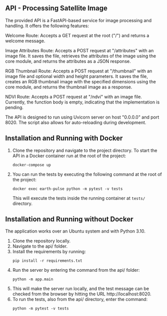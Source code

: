 ## API - Processing Satellite Image


The provided API is a FastAPI-based service for image processing and handling. It offers the following features:

Welcome Route: Accepts a GET request at the root ("/") and returns a welcome message.

Image Attributes Route: Accepts a POST request at "/attributes" with an image file. It saves the file, retrieves the attributes of the image using the core module, and returns the attributes as a JSON response.

RGB Thumbnail Route: Accepts a POST request at "/thumbnail" with an image file and optional width and height parameters. It saves the file, creates an RGB thumbnail image with the specified dimensions using the core module, and returns the thumbnail image as a response.

NDVI Route: Accepts a POST request at "/ndvi" with an image file. Currently, the function body is empty, indicating that the implementation is pending.

The API is designed to run using Uvicorn server on host "0.0.0.0" and port 8020. The script also allows for auto-reloading during development.


## Installation and Running with Docker

1. Clone the repository and navigate to the project directory. To start the API in a Docker container run at the root of the project:
    
    ```
    docker-compose up
    ```

2. You can run the tests by executing the following command at the root of the project:

    ```
    docker exec earth-pulse python -m pytest -v tests
    ```

    This will execute the tests inside the running container at `tests/` directory.


## Installation and Running without Docker

The application works over an Ubuntu system and with Python 3.10.

1. Clone the repository locally.
2. Navigate to the api/ folder.
3. Install the requirements by running:
    ```
    pip install -r requirements.txt
    ```
4. Run the server by entering the command from the api/ folder:
    ```
    python -m app.main
    ```
5. This will make the server run locally, and the test message can be checked from the browser by hitting the URL http://localhost:8020.
6. To run the tests, also from the api/ directory, enter the command:
    ```
    python -m pytest -v tests